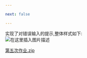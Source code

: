 ```yaml
---

next: false

---
```




<BlogInfo id="367" title="使用js检测表单的输入是否正确" author="白日梦想猿" pv=0 read_times=0 pre_cost_time="7" category="Web开发编程" tag_list="['HTM', '              Lcss', '              JavaScript']" create_time="2021.10.11 18:14:37.752554" update_time="2021.10.11 18:14:37" />

实现了对错误输入的提示,整体样式如下:  
![在这里插入图片描述](https://img-blog.csdnimg.cn/84d1b8cf7c7141ba802cb5cb1e84c5b6.png?x-oss-process=image/watermark,type_ZHJvaWRzYW5zZmFsbGJhY2s,shadow_50,text_Q1NETiBAbGl0dGxl5Lqu772e,size_16,color_FFFFFF,t_70,g_se,x_16)  
  

[第五次作业.zip](http://www.lll.plus/static/file/2021/10/11/第五次作业.zip)  





<ActionBox />
